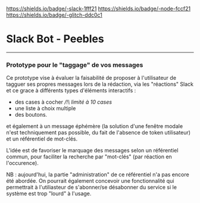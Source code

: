 https://shields.io/badge/-slack-1fff21  https://shields.io/badge/-node-fccf21  https://shields.io/badge/-glitch-ddc0c1

# Slack Bot - Peebles 

---

### Prototype pour le "taggage" de vos messages

Ce prototype vise à évaluer la faisabilité de proposer à l'utilisateur de tagguer ses propres messages lors de la rédaction, via les "réactions" Slack
et ce grace à  différents types d'éléments interactifs :
* des cases à cocher _/!\ limité à 10 cases_
* une liste à choix multiple
* des boutons.

et également à un message éphémère (la solution d'une fenêtre modale n'est techniquement pas possible, du fait de l'absence de token utilisateur) et un référentiel de mot-clés.

L'idée est de favoriser le marquage des messages selon un référentiel commun, pour faciliter la recherche par "mot-clés" (par réaction en l'occurence).

NB : aujourd'hui, la partie "administration" de ce référentiel n'a pas encore été abordée. On pourrait également concevoir une fonctionnalité qui permettrait à l'utiliasteur de s'abonner/se désabonner du service si le système est trop "lourd" à l'usage.




